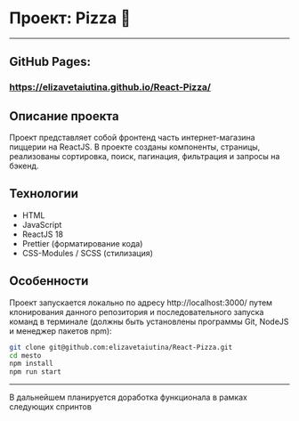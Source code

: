 # Проект: Pizza 🍕
---

## GitHub Pages:

### https://elizavetaiutina.github.io/React-Pizza/

## Описание проекта

Проект представляет собой фронтенд часть интернет-магазина пиццерии на ReactJS. В проекте созданы компоненты, страницы, реализованы сортировка, поиск, пагинация, фильтрация и запросы на бэкенд.

## Технологии

- HTML
- JavaScript
- ReactJS 18
- Prettier (форматирование кода)
- CSS-Modules / SCSS (стилизация)

## Особенности

Проект запускается локально по адресу http://localhost:3000/ путем клонирования данного репозитория и последовательного запуска команд в терминале (должны быть установлены программы Git, NodeJS и менеджер пакетов npm):

```bash
git clone git@github.com:elizavetaiutina/React-Pizza.git
cd mesto
npm install
npm run start
```
---

В дальнейшем планируется доработка функционала в рамках следующих спринтов
